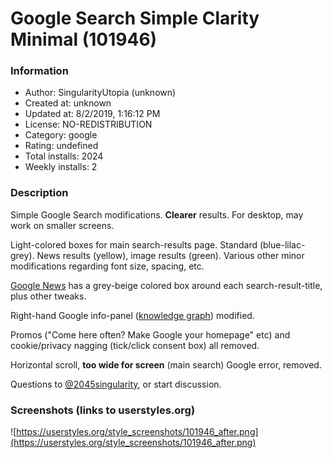 # Google Search Simple Clarity Minimal (101946)

### Information
- Author: SingularityUtopia (unknown)
- Created at: unknown
- Updated at: 8/2/2019, 1:16:12 PM
- License: NO-REDISTRIBUTION
- Category: google
- Rating: undefined
- Total installs: 2024
- Weekly installs: 2


### Description
Simple Google Search modifications. <b>Clearer</b> results. For desktop, may work on smaller screens.

Light-colored boxes for main search-results page. Standard (blue-lilac-grey). News results (yellow), image results (green). Various other minor modifications regarding font size, spacing, etc.

<a href="https://news.google.com/" target="_blank">Google News</a> has a grey-beige colored box around each search-result-title, plus other tweaks. 

Right-hand Google info-panel (<a href="http://www.zdnet.com/google-search-gets-semantic-with-knowledge-graph-3040155245/" target="_blank">knowledge graph</a>) modified.

Promos ("Come here often? Make Google your homepage" etc) and cookie/privacy nagging (tick/click consent box) all removed.

Horizontal scroll, <b>too wide for screen</b> (main search) Google error, removed. 

Questions to <a href="https://twitter.com/intent/tweet?screen_name=2045singularity">@2045singularity</a>, or start discussion.


### Screenshots (links to userstyles.org)
![https://userstyles.org/style_screenshots/101946_after.png](https://userstyles.org/style_screenshots/101946_after.png)


